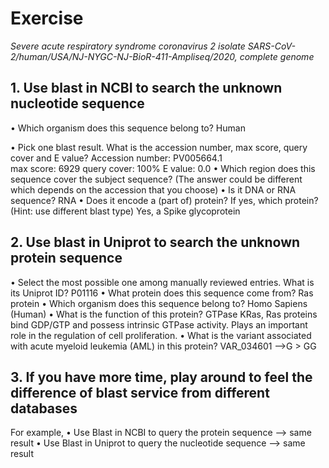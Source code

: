 # Exercise
*Severe acute respiratory syndrome coronavirus 2 isolate SARS-CoV-2/human/USA/NJ-NYGC-NJ-BioR-411-Ampliseq/2020, complete genome*
## 1. Use blast in NCBI to search the unknown nucleotide sequence
 • Which organism does this sequence belong to?
 Human
 
 • Pick one blast result. What is the accession number, max score, query cover and E value?
 Accession number: PV005664.1 \
 max score: 6929
 query cover: 100%
 E value: 0.0
 • Which region does this sequence cover the subject sequence? (The answer could be different which depends on the accession that you choose)
 • Is it DNA or RNA sequence? RNA
 • Does it encode a (part of) protein? If yes, which protein? (Hint: use different blast type)
Yes, a Spike glycoprotein

## 2. Use blast in Uniprot to search the unknown protein sequence
 • Select the most possible one among manually reviewed entries. What is its Uniprot ID? P01116
• What protein does this sequence come from? Ras protein
• Which organism does this sequence belong to?  Homo Sapiens (Human)
• What is the function of this protein? GTPase KRas, Ras proteins bind GDP/GTP and possess intrinsic GTPase activity. Plays an important role in the regulation of cell proliferation.
 • What is the variant associated with acute myeloid leukemia (AML) in this protein?
 VAR_034601 -->G > GG
## 3. If you have more time, play around to feel the difference of blast service from different databases 
For example,
 • Use Blast in NCBI to query the protein sequence --> same result
 • Use Blast in Uniprot to query the nucleotide sequence --> same result
